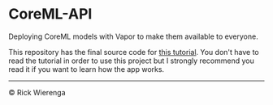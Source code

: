 # CoreML-API

Deploying CoreML models with Vapor to make them available to everyone.

This repository has the final source code for [this tutorial](https://heartbeat.fritz.ai/deploying-core-ml-models-using-vapor-c562a70b1371). You don't have to read the tutorial in order to use this project but I strongly recommend you read it if you want to learn how the app works.

---
&copy; Rick Wierenga
